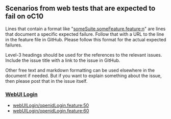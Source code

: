 ## Scenarios from web tests that are expected to fail on oC10

Lines that contain a format like "[someSuite.someFeature.feature:n](https://github.com/owncloud/web/path/to/feature)"
are lines that document a specific expected failure. Follow that with a URL to the line in the feature file in GitHub.
Please follow this format for the actual expected failures.

Level-3 headings should be used for the references to the relevant issues. Include the issue title with a link to the issue in GitHub.

Other free text and markdown formatting can be used elsewhere in the document if needed. But if you want to explain something about the issue, then please post that in the issue itself.

### [WebUI Login](https://github.com/owncloud/web/issues/4677)
-   [webUILogin/openidLogin.feature:50](https://github.com/owncloud/web/blob/master/tests/acceptance/features/webUILogin/openidLogin.feature#L50)
-   [webUILogin/openidLogin.feature:60](https://github.com/owncloud/web/blob/master/tests/acceptance/features/webUILogin/openidLogin.feature#L60)
